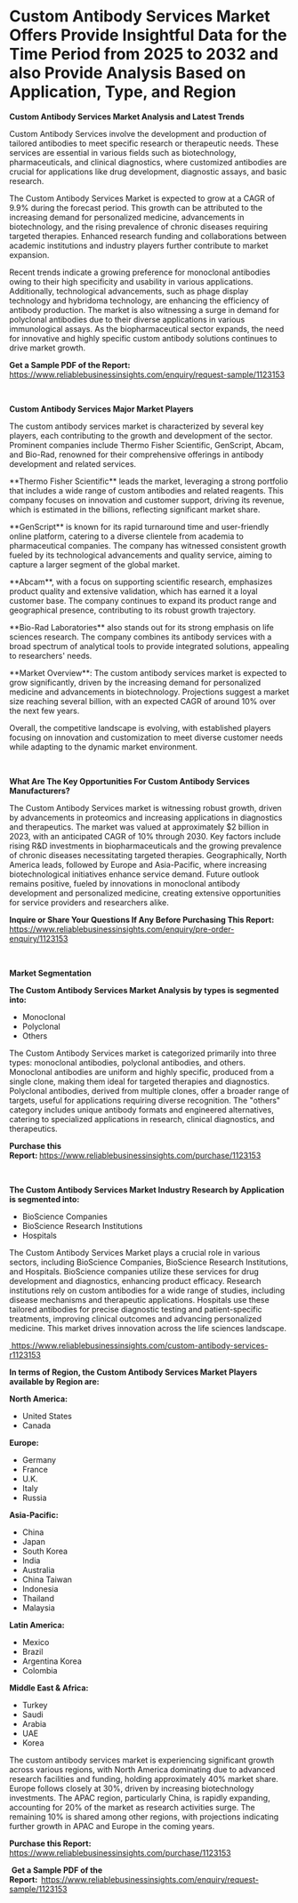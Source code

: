 <p><h1>Custom Antibody Services Market Offers Provide Insightful Data for the Time Period from 2025 to 2032 and also Provide Analysis Based on Application, Type, and Region</h1></p><p><strong>Custom Antibody Services Market Analysis and Latest Trends</strong></p>
<p><p>Custom Antibody Services involve the development and production of tailored antibodies to meet specific research or therapeutic needs. These services are essential in various fields such as biotechnology, pharmaceuticals, and clinical diagnostics, where customized antibodies are crucial for applications like drug development, diagnostic assays, and basic research.</p><p>The Custom Antibody Services Market is expected to grow at a CAGR of 9.9% during the forecast period. This growth can be attributed to the increasing demand for personalized medicine, advancements in biotechnology, and the rising prevalence of chronic diseases requiring targeted therapies. Enhanced research funding and collaborations between academic institutions and industry players further contribute to market expansion.</p><p>Recent trends indicate a growing preference for monoclonal antibodies owing to their high specificity and usability in various applications. Additionally, technological advancements, such as phage display technology and hybridoma technology, are enhancing the efficiency of antibody production. The market is also witnessing a surge in demand for polyclonal antibodies due to their diverse applications in various immunological assays. As the biopharmaceutical sector expands, the need for innovative and highly specific custom antibody solutions continues to drive market growth.</p></p>
<p><strong>Get a Sample PDF of the Report:&nbsp;</strong> <a href="https://www.reliablebusinessinsights.com/enquiry/request-sample/1123153?utm_campaign=2321&utm_medium=2&utm_source=Github&utm_content=ia&utm_term=12042025&utm_id=custom-antibody-services">https://www.reliablebusinessinsights.com/enquiry/request-sample/1123153</a></p>
<p>&nbsp;</p>
<p><strong>Custom Antibody Services Major Market Players</strong></p>
<p><p>The custom antibody services market is characterized by several key players, each contributing to the growth and development of the sector. Prominent companies include Thermo Fisher Scientific, GenScript, Abcam, and Bio-Rad, renowned for their comprehensive offerings in antibody development and related services.</p><p>**Thermo Fisher Scientific** leads the market, leveraging a strong portfolio that includes a wide range of custom antibodies and related reagents. This company focuses on innovation and customer support, driving its revenue, which is estimated in the billions, reflecting significant market share.</p><p>**GenScript** is known for its rapid turnaround time and user-friendly online platform, catering to a diverse clientele from academia to pharmaceutical companies. The company has witnessed consistent growth fueled by its technological advancements and quality service, aiming to capture a larger segment of the global market.</p><p>**Abcam**, with a focus on supporting scientific research, emphasizes product quality and extensive validation, which has earned it a loyal customer base. The company continues to expand its product range and geographical presence, contributing to its robust growth trajectory.</p><p>**Bio-Rad Laboratories** also stands out for its strong emphasis on life sciences research. The company combines its antibody services with a broad spectrum of analytical tools to provide integrated solutions, appealing to researchers' needs.</p><p>**Market Overview**: The custom antibody services market is expected to grow significantly, driven by the increasing demand for personalized medicine and advancements in biotechnology. Projections suggest a market size reaching several billion, with an expected CAGR of around 10% over the next few years.</p><p>Overall, the competitive landscape is evolving, with established players focusing on innovation and customization to meet diverse customer needs while adapting to the dynamic market environment.</p></p>
<p>&nbsp;</p>
<p><strong>What Are The Key Opportunities For Custom Antibody Services Manufacturers?</strong></p>
<p><p>The Custom Antibody Services market is witnessing robust growth, driven by advancements in proteomics and increasing applications in diagnostics and therapeutics. The market was valued at approximately $2 billion in 2023, with an anticipated CAGR of 10% through 2030. Key factors include rising R&D investments in biopharmaceuticals and the growing prevalence of chronic diseases necessitating targeted therapies. Geographically, North America leads, followed by Europe and Asia-Pacific, where increasing biotechnological initiatives enhance service demand. Future outlook remains positive, fueled by innovations in monoclonal antibody development and personalized medicine, creating extensive opportunities for service providers and researchers alike.</p></p>
<p><strong>Inquire or Share Your Questions If Any Before Purchasing This Report:</strong> <a href="https://www.reliablebusinessinsights.com/enquiry/pre-order-enquiry/1123153?utm_campaign=2321&utm_medium=2&utm_source=Github&utm_content=ia&utm_term=12042025&utm_id=custom-antibody-services">https://www.reliablebusinessinsights.com/enquiry/pre-order-enquiry/1123153</a></p>
<p>&nbsp;</p>
<p><strong>Market Segmentation</strong></p>
<p><strong>The Custom Antibody Services Market Analysis by types is segmented into:</strong></p>
<p><ul><li>Monoclonal</li><li>Polyclonal</li><li>Others</li></ul></p>
<p><p>The Custom Antibody Services market is categorized primarily into three types: monoclonal antibodies, polyclonal antibodies, and others. Monoclonal antibodies are uniform and highly specific, produced from a single clone, making them ideal for targeted therapies and diagnostics. Polyclonal antibodies, derived from multiple clones, offer a broader range of targets, useful for applications requiring diverse recognition. The "others" category includes unique antibody formats and engineered alternatives, catering to specialized applications in research, clinical diagnostics, and therapeutics.</p></p>
<p><strong>Purchase this Report:&nbsp;</strong><a href="https://www.reliablebusinessinsights.com/purchase/1123153?utm_campaign=2321&utm_medium=2&utm_source=Github&utm_content=ia&utm_term=12042025&utm_id=custom-antibody-services">https://www.reliablebusinessinsights.com/purchase/1123153</a></p>
<p>&nbsp;</p>
<p><strong>The Custom Antibody Services Market Industry Research by Application is segmented into:</strong></p>
<p><ul><li>BioScience Companies</li><li>BioScience Research Institutions</li><li>Hospitals</li></ul></p>
<p><p>The Custom Antibody Services Market plays a crucial role in various sectors, including BioScience Companies, BioScience Research Institutions, and Hospitals. BioScience companies utilize these services for drug development and diagnostics, enhancing product efficacy. Research institutions rely on custom antibodies for a wide range of studies, including disease mechanisms and therapeutic applications. Hospitals use these tailored antibodies for precise diagnostic testing and patient-specific treatments, improving clinical outcomes and advancing personalized medicine. This market drives innovation across the life sciences landscape.</p></p>
<p><a href="https://www.reliablebusinessinsights.com/custom-antibody-services-r1123153?utm_campaign=2321&utm_medium=2&utm_source=Github&utm_content=ia&utm_term=12042025&utm_id=custom-antibody-services">&nbsp;https://www.reliablebusinessinsights.com/custom-antibody-services-r1123153</a></p>
<p><strong>In terms of Region, the Custom Antibody Services Market Players available by Region are:</strong></p>
<p>
    <p> <strong> North America: </strong>
        <ul>
            <li>United States</li>
            <li>Canada</li>
        </ul>
        </p> 
    <p> <strong> Europe: </strong>
        <ul>
            <li>Germany</li>
            <li>France</li>
            <li>U.K.</li>
            <li>Italy</li>
            <li>Russia</li>
        </ul>
        </p> 
    <p> <strong> Asia-Pacific: </strong>
        <ul>
            <li>China</li>
            <li>Japan</li>
            <li>South Korea</li>
            <li>India</li>
            <li>Australia</li>
            <li>China Taiwan</li>
            <li>Indonesia</li>
            <li>Thailand</li>
            <li>Malaysia</li>
        </ul>
        </p> 
    <p> <strong> Latin America: </strong>
        <ul>
            <li>Mexico</li>
            <li>Brazil</li>
            <li>Argentina Korea</li>
            <li>Colombia</li>
        </ul>
        </p> 
    <p> <strong> Middle East & Africa: </strong>
        <ul>
            <li>Turkey</li>
            <li>Saudi</li>
            <li>Arabia</li>
            <li>UAE</li>
            <li>Korea</li>
        </ul>
    </p>
    </p>
<p><p>The custom antibody services market is experiencing significant growth across various regions, with North America dominating due to advanced research facilities and funding, holding approximately 40% market share. Europe follows closely at 30%, driven by increasing biotechnology investments. The APAC region, particularly China, is rapidly expanding, accounting for 20% of the market as research activities surge. The remaining 10% is shared among other regions, with projections indicating further growth in APAC and Europe in the coming years.</p></p>
<p><strong>Purchase this Report: </strong><a href="https://www.reliablebusinessinsights.com/purchase/1123153?utm_campaign=2321&utm_medium=2&utm_source=Github&utm_content=ia&utm_term=12042025&utm_id=custom-antibody-services">https://www.reliablebusinessinsights.com/purchase/1123153</a></p>
<p>&nbsp;<strong>Get a Sample PDF of the Report:&nbsp;&nbsp;</strong><a href="https://www.reliablebusinessinsights.com/enquiry/request-sample/1123153?utm_campaign=2321&utm_medium=2&utm_source=Github&utm_content=ia&utm_term=12042025&utm_id=custom-antibody-services">https://www.reliablebusinessinsights.com/enquiry/request-sample/1123153</a></p>
<p><strong></strong></p>
<p><p></p><p></p><p></p></p>